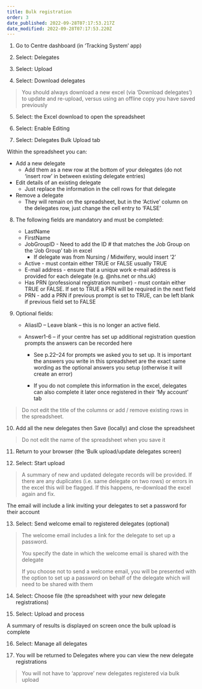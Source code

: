 ```yaml
---
title: Bulk registration
order: 3
date_published: 2022-09-28T07:17:53.217Z
date_modified: 2022-09-28T07:17:53.220Z
---
```

1. Go to Centre dashboard (in ‘Tracking System’ app) ​

2. Select: Delegates​

3. Select: Upload​

4. Select: Download delegates​

> You should always download a new excel (via ‘Download delegates’) to update and re-upload, versus using an offline copy you have saved previously​

5. Select: the Excel download to open the spreadsheet ​

6. Select: Enable Editing​

7. Select: Delegates Bulk Upload tab​

Within the spreadsheet you can:​

- Add a new delegate​
    - Add them as a new row at the bottom of your delegates (do not ‘insert row’ in between existing delegate entries)​
- ​Edit details of an existing delegate​
    - Just replace the information in the cell rows for that delegate​
- Remove a delegate​
    - They will remain on the spreadsheet, but in the ‘Active’ column on the delegates row, just change the cell entry to ‘FALSE’​

8. The following fields are mandatory and must be completed:​

    - LastName​
    - FirstName​
    - JobGroupID -  Need to add the ID # that matches the Job Group on the ‘Job Group’ tab in excel​
        - If delegate was from Nursing / Midwifery, would insert ‘2’​
    - Active - must contain either TRUE or FALSE usually TRUE​
    - E-mail address - ensure that a unique work e-mail address is provided for each delegate (e.g. @nhs.net or nhs.uk)​
    - Has PRN (professional registration number) - must contain either TRUE or FALSE. If set to TRUE a PRN will be required in the next field​
    - PRN - add a PRN if previous prompt is set to TRUE, can be left blank if previous field set to FALSE​

9. Optional fields:​

    - AliasID – Leave blank – this is no longer an active field.​
    - Answer1-6 – if your centre has set up additional registration question prompts the answers can be recorded here​
    
      - See p.22–24 for prompts we asked you to set up. It is important the answers you write in this spreadsheet are the exact same wording as the optional answers you setup (otherwise it will create an error)​
      
      - If you do not complete this information in the excel, delegates can also complete it later once registered in their ‘My account’ tab​

> ​Do not edit the title of the columns or add / remove existing rows in the spreadsheet. ​

10. Add all the new delegates then Save (locally) and close the spreadsheet​

> Do not edit the name of the spreadsheet when you save it​

11. Return to your browser (the ‘Bulk upload/update delegates screen)​

12. Select: Start upload ​

> A summary of new and updated delegate records will be provided. If there are any duplicates (i.e. same delegate on two rows) or errors in the excel this will be flagged. If this happens, re-download the excel again and fix.​

The email will include a link inviting your delegates to set a password for their account​​

13. Select: Send welcome email to registered delegates (optional)​

> The welcome email includes a link for the delegate to set up a password.​
> 
> You specify the date in which the welcome email is shared with the delegate​
> 
> If you choose not to send a welcome email, you will be presented with the option to set up a password on behalf of the delegate which will need to be shared with them ​
​
14. Select: Choose file (the spreadsheet with your new delegate registrations)​

15. Select: Upload and process​

A summary of results is displayed on screen once the bulk upload is complete ​

16. Select: Manage all delegates​

17. You will be returned to Delegates where you can view the new delegate registrations  ​

> You will not have to ‘approve’ new delegates registered via bulk upload​